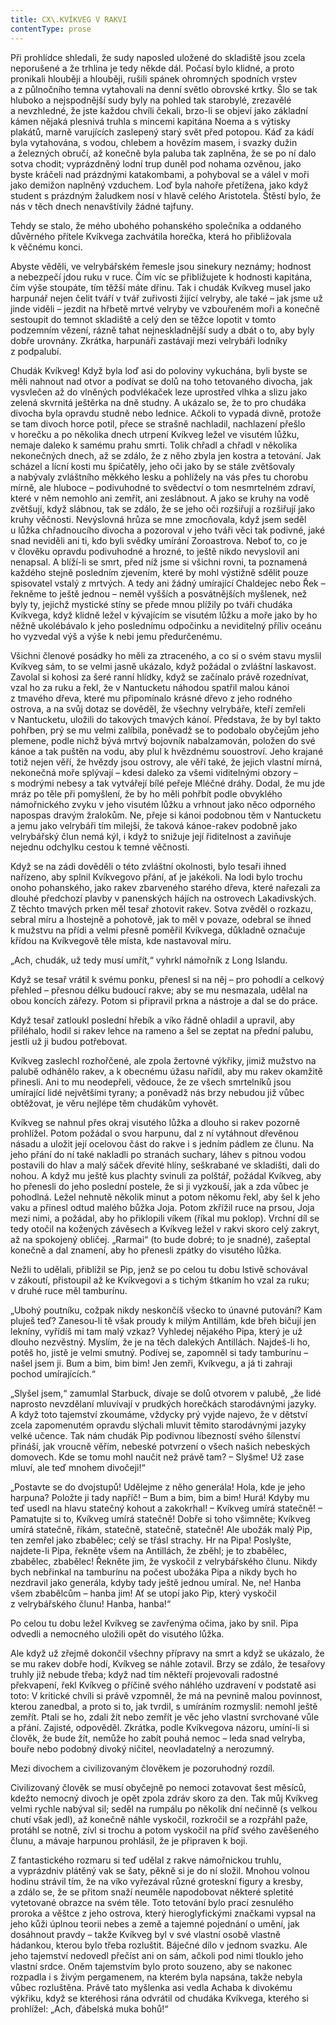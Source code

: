 ```yaml
---
title: CX\.KVÍKVEG V RAKVI
contentType: prose
---
```


Při prohlídce shledali, že sudy naposled uložené do skladiště jsou zcela neporušené a že trhlina je tedy někde dál. Počasí bylo klidné, a proto pronikali hlouběji a hlouběji, rušili spánek ohromných spodních vrstev a z půlnočního temna vytahovali na denní světlo obrovské krtky. Šlo se tak hluboko a nejspodnější sudy byly na pohled tak starobylé, zrezavělé a nevzhledné, že jste každou chvíli čekali, brzo-li se objeví jako základní kámen nějaká plesnivá truhla s mincemi kapitána Noema a s výtisky plakátů, marně varujících zaslepený starý svět před potopou. Káď za kádí byla vytahována, s vodou, chlebem a hovězím masem, i svazky dužin a železných obručí, až konečně byla paluba tak zaplněna, že se po ní dalo sotva chodit; vyprázdněný lodní trup duněl pod nohama ozvěnou, jako byste kráčeli nad prázdnými katakombami, a pohyboval se a válel v moři jako demižon naplněný vzduchem. Loď byla nahoře přetížena, jako když student s prázdným žaludkem nosí v hlavě celého Aristotela. Štěstí bylo, že nás v těch dnech nenavštívily žádné tajfuny.

Tehdy se stalo, že mého ubohého pohanského společníka a oddaného důvěrného přítele Kvíkvega zachvátila horečka, která ho přibližovala k věčnému konci.

Abyste věděli, ve velrybářském řemesle jsou sinekury neznámy; hodnost a nebezpečí jdou ruku v ruce. Čím víc se přibližujete k hodnosti kapitána, čím výše stoupáte, tím těžší máte dřinu. Tak i chudák Kvíkveg musel jako harpunář nejen čelit tváří v tvář zuřivosti žijící velryby, ale také – jak jsme už jinde viděli – jezdit na hřbetě mrtvé velryby ve vzbouřeném moři a konečně sestoupit do temnot skladiště a celý den se těžce lopotit v tomto podzemním vězení, rázně tahat nejneskladnější sudy a dbát o to, aby byly dobře urovnány. Zkrátka, harpunáři zastávají mezi velrybáři lodníky z podpalubí.

Chudák Kvíkveg! Když byla loď asi do poloviny vykuchána, byli byste se měli nahnout nad otvor a podívat se dolů na toho tetovaného divocha, jak vysvlečen až do vlněných podvlékaček leze uprostřed vlhka a slizu jako zelená skvrnitá ještěrka na dně studny. A ukázalo se, že to pro chudáka divocha byla opravdu studně nebo lednice. Ačkoli to vypadá divně, protože se tam divoch horce potil, přece se strašně nachladil, nachlazení přešlo v horečku a po několika dnech utrpení Kvíkveg ležel ve visutém lůžku, nemaje daleko k samému prahu smrti. Tolik chřadl a chřadl v několika nekonečných dnech, až se zdálo, že z něho zbyla jen kostra a tetování. Jak scházel a lícní kosti mu špičatěly, jeho oči jako by se stále zvětšovaly a nabývaly zvláštního měkkého lesku a pohlížely na vás přes tu chorobu mírně, ale hluboce – podivuhodné to svědectví o tom nesmrtelném zdraví, které v něm nemohlo ani zemřít, ani zeslábnout. A jako se kruhy na vodě zvětšují, když slábnou, tak se zdálo, že se jeho oči rozšiřují a rozšiřují jako kruhy věčnosti. Nevýslovná hrůza se mne zmocňovala, když jsem seděl u lůžka chřadnoucího divocha a pozoroval v jeho tváři věci tak podivné, jaké snad neviděli ani ti, kdo byli svědky umírání Zoroastrova. Neboť to, co je v člověku opravdu podivuhodné a hrozné, to ještě nikdo nevyslovil ani nenapsal. A blíží-li se smrt, před níž jsme si všichni rovni, ta poznamená každého stejně posledním zjevením, které by mohl výstižně sdělit pouze spisovatel vstalý z mrtvých. A tedy ani žádný umírající Chaldejec nebo Řek – řekněme to ještě jednou – neměl vyšších a posvátnějších myšlenek, než byly ty, jejichž mystické stíny se přede mnou plížily po tváři chudáka Kvíkvega, když klidně ležel v kývajícím se visutém lůžku a moře jako by ho něžně ukolébávalo k jeho poslednímu odpočinku a neviditelný příliv oceánu ho vyzvedal výš a výše k nebi jemu předurčenému.

Všichni členové posádky ho měli za ztraceného, a co si o svém stavu myslil Kvíkveg sám, to se velmi jasně ukázalo, když požádal o zvláštní laskavost. Zavolal si kohosi za šeré ranní hlídky, když se začínalo právě rozednívat, vzal ho za ruku a řekl, že v Nantucketu náhodou spatřil malou kánoi z tmavého dřeva, které mu připomínalo krásné dřevo z jeho rodného ostrova, a na svůj dotaz se dověděl, že všechny velrybáře, kteří zemřeli v Nantucketu, uložili do takových tmavých kánoí. Představa, že by byl takto pohřben, prý se mu velmi zalíbila, poněvadž se to podobalo obyčejům jeho plemene, podle nichž bývá mrtvý bojovník nabalzamován, položen do své kánoe a tak puštěn na vodu, aby plul k hvězdnému souostroví. Jeho krajané totiž nejen věří, že hvězdy jsou ostrovy, ale věří také, že jejich vlastní mírná, nekonečná moře splývají – kdesi daleko za všemi viditelnými obzory – s modrými nebesy a tak vytvářejí bílé peřeje Mléčné dráhy. Dodal, že mu jde mráz po těle při pomyšlení, že by ho měli pohřbít podle obvyklého námořnického zvyku v jeho visutém lůžku a vrhnout jako něco odporného napospas dravým žralokům. Ne, přeje si kánoi podobnou těm v Nantucketu a jemu jako velrybáři tím milejší, že taková kánoe-rakev podobně jako velrybářský člun nemá kýl, i když to snižuje její řiditelnost a zaviňuje nejednu odchylku cestou k temné věčnosti.

Když se na zádi dověděli o této zvláštní okolnosti, bylo tesaři ihned nařízeno, aby splnil Kvíkvegovo přání, ať je jakékoli. Na lodi bylo trochu onoho pohanského, jako rakev zbarveného starého dřeva, které nařezali za dlouhé předchozí plavby v panenských hájích na ostrovech Lakadivských. Z těchto tmavých prken měl tesař zhotovit rakev. Sotva zvěděl o rozkazu, sebral míru a lhostejně a pohotově, jak to měl v povaze, odebral se ihned k mužstvu na přídi a velmi přesně poměřil Kvíkvega, důkladně označuje křídou na Kvíkvegově těle místa, kde nastavoval míru.

„Ach, chudák, už tedy musí umřít,“ vyhrkl námořník z Long Islandu.

Když se tesař vrátil k svému ponku, přenesl si na něj – pro pohodlí a celkový přehled – přesnou délku budoucí rakve; aby se mu nesmazala, udělal na obou koncích zářezy. Potom si připravil prkna a nástroje a dal se do práce.

Když tesař zatloukl poslední hřebík a víko řádně ohladil a upravil, aby přiléhalo, hodil si rakev lehce na rameno a šel se zeptat na přední palubu, jestli už ji budou potřebovat.

Kvíkveg zaslechl rozhořčené, ale zpola žertovné výkřiky, jimiž mužstvo na palubě odhánělo rakev, a k obecnému úžasu nařídil, aby mu rakev okamžitě přinesli. Ani to mu neodepřeli, vědouce, že ze všech smrtelníků jsou umírající lidé největšími tyrany; a poněvadž nás brzy nebudou již vůbec obtěžovat, je věru nejlépe těm chudákům vyhovět.

Kvíkveg se nahnul přes okraj visutého lůžka a dlouho si rakev pozorně prohlížel. Potom požádal o svou harpunu, dal z ní vytáhnout dřevěnou násadu a uložit její ocelovou část do rakve i s jedním pádlem ze člunu. Na jeho přání do ní také nakladli po stranách suchary, láhev s pitnou vodou postavili do hlav a malý sáček dřevité hlíny, seškrabané ve skladišti, dali do nohou. A když mu ještě kus plachty svinuli za polštář, požádal Kvíkveg, aby ho přenesli do jeho poslední postele, že si ji vyzkouší, jak a zda vůbec je pohodlná. Ležel nehnutě několik minut a potom někomu řekl, aby šel k jeho vaku a přinesl odtud malého bůžka Joja. Potom zkřížil ruce na prsou, Joja mezi nimi, a požádal, aby ho přiklopili víkem (říkal mu poklop). Vrchní díl se tedy otočil na kožených závěsech a Kvíkveg ležel v rakvi skoro celý zakryt, až na spokojený obličej. „Rarmai“ (to bude dobré; to je snadné), zašeptal konečně a dal znamení, aby ho přenesli zpátky do visutého lůžka.

Nežli to udělali, přiblížil se Pip, jenž se po celou tu dobu lstivě schovával v zákoutí, přistoupil až ke Kvíkvegovi a s tichým štkaním ho vzal za ruku; v druhé ruce měl tamburínu.

„Ubohý poutníku, cožpak nikdy neskončíš všecko to únavné putování? Kam pluješ teď? Zanesou-li tě však proudy k milým Antillám, kde břeh bičují jen lekníny, vyřídíš mi tam malý vzkaz? Vyhledej nějakého Pipa, který je už dlouho nezvěstný. Myslím, že je na těch dalekých Antillách. Najdeš-li ho, potěš ho, jistě je velmi smutný. Podívej se, zapomněl si tady tamburínu – našel jsem ji. Bum a bim, bim bim! Jen zemři, Kvíkvegu, a já ti zahraji pochod umírajících.“

„Slyšel jsem,“ zamumlal Starbuck, dívaje se dolů otvorem v palubě, „že lidé naprosto nevzdělaní mluvívají v prudkých horečkách starodávnými jazyky. A když toto tajemství zkoumáme, vždycky prý vyjde najevo, že v dětství zcela zapomenutém opravdu slýchali mluvit těmito starodávnými jazyky velké učence. Tak nám chudák Pip podivnou líbezností svého šílenství přináší, jak vroucně věřím, nebeské potvrzení o všech našich nebeských domovech. Kde se tomu mohl naučit než právě tam? – Slyšme! Už zase mluví, ale teď mnohem divočeji!“

„Postavte se do dvojstupů! Udělejme z něho generála! Hola, kde je jeho harpuna? Položte ji tady napříč! – Bum a bim, bim a bim! Hurá! Kdyby mu teď usedl na hlavu statečný kohout a zakokrhal! – Kvíkveg umírá statečně! – Pamatujte si to, Kvíkveg umírá statečně! Dobře si toho všimněte; Kvíkveg umírá statečně, říkám, statečně, statečně, statečně! Ale ubožák malý Pip, ten zemřel jako zbabělec; celý se třásl strachy. Hr na Pipa! Poslyšte, najdete-li Pipa, řekněte všem na Antillách, že zběhl; je to zbabělec, zbabělec, zbabělec! Řekněte jim, že vyskočil z velrybářského člunu. Nikdy bych nebřinkal na tamburínu na počest ubožáka Pipa a nikdy bych ho nezdravil jako generála, kdyby tady ještě jednou umíral. Ne, ne! Hanba všem zbabělcům – hanba jim! Ať se utopí jako Pip, který vyskočil z velrybářského člunu! Hanba, hanba!“

Po celou tu dobu ležel Kvíkveg se zavřenýma očima, jako by snil. Pipa odvedli a nemocného uložili opět do visutého lůžka.

Ale když už zřejmě dokončil všechny přípravy na smrt a když se ukázalo, že se mu rakev dobře hodí, Kvíkveg se náhle zotavil. Brzy se zdálo, že tesařovy truhly již nebude třeba; když nad tím někteří projevovali radostné překvapení, řekl Kvíkveg o příčině svého náhlého uzdravení v podstatě asi toto: V kritické chvíli si právě vzpomněl, že má na pevnině malou povinnost, kterou zanedbal, a proto si to, jak tvrdil, s umíráním rozmyslil: nemohl ještě zemřít. Ptali se ho, zdali žít nebo zemřít je věc jeho vlastní svrchované vůle a přání. Zajisté, odpověděl. Zkrátka, podle Kvíkvegova názoru, umíní-li si člověk, že bude žít, nemůže ho zabít pouhá nemoc – leda snad velryba, bouře nebo podobný divoký ničitel, neovladatelný a nerozumný.

Mezi divochem a civilizovaným člověkem je pozoruhodný rozdíl.

Civilizovaný člověk se musí obyčejně po nemoci zotavovat šest měsíců, kdežto nemocný divoch je opět zpola zdráv skoro za den. Tak můj Kvíkveg velmi rychle nabýval sil; seděl na rumpálu po několik dní nečinně (s velkou chutí však jedl), až konečně náhle vyskočil, rozkročil se a rozpřáhl paže, protáhl se notně, zívl si trochu a potom vyskočil na příď svého zavěšeného člunu, a mávaje harpunou prohlásil, že je připraven k boji.

Z fantastického rozmaru si teď udělal z rakve námořnickou truhlu, a vyprázdniv plátěný vak se šaty, pěkně si je do ní složil. Mnohou volnou hodinu strávil tím, že na víko vyřezával různé groteskní figury a kresby, a zdálo se, že se přitom snaží neuměle napodobovat některé spletité vytetované obrazce na svém těle. Toto tetování bylo prací zesnulého proroka a věštce z jeho ostrova, který hieroglyfickými značkami vypsal na jeho kůži úplnou teorii nebes a země a tajemné pojednání o umění, jak dosáhnout pravdy – takže Kvíkveg byl v své vlastní osobě vlastně hádankou, kterou bylo třeba rozluštit. Báječné dílo v jednom svazku. Ale jeho tajemství nedovedl přečíst ani on sám, ačkoli pod nimi tlouklo jeho vlastní srdce. Oněm tajemstvím bylo proto souzeno, aby se nakonec rozpadla i s živým pergamenem, na kterém byla napsána, takže nebyla vůbec rozluštěna. Právě tato myšlenka asi vedla Achaba k divokému výkřiku, když se kteréhosi rána odvrátil od chudáka Kvíkvega, kterého si prohlížel: „Ach, ďábelská muka bohů!“
